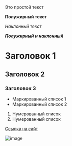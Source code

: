 Это простой текст

**Полужирный текст**

*Наклонный текст*

***Полужирный и наклонный***

# Заголовок 1 

## Заголовок 2

### Заголовок 3 

- Маркированный список 1
- Маркированный список 2

1. Нумерованный список
2. Нумерованный список

[Ссылка на сайт](https://mguu.ru)

![image](https://habrastorage.org/webt/ki/ov/vc/kiovvc2smechwlixokgrghcmfqw.jpeg)

